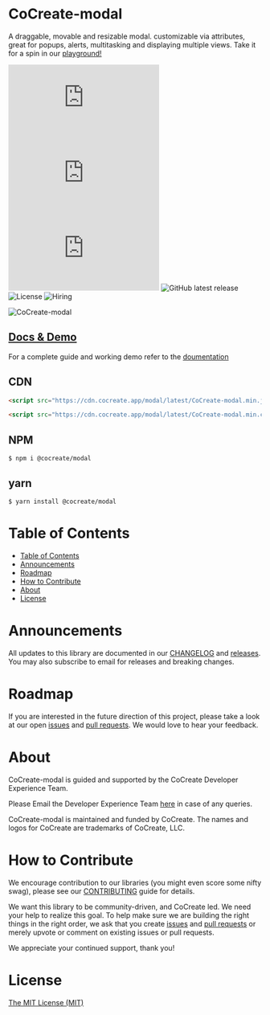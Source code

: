 # CoCreate-modal

A draggable, movable and resizable modal. customizable via attributes, great for popups, alerts, multitasking and displaying multiple views. Take it for a spin in our [playground!](https://cocreate.app/docs/modal)

![minified](https://img.badgesize.io/https://cdn.cocreate.app/modal/latest/CoCreate-modal.min.js?style=flat-square&label=minified&color=orange)
![gzip](https://img.badgesize.io/https://cdn.cocreate.app/modal/latest/CoCreate-modal.min.js?compression=gzip&style=flat-square&label=gzip&color=yellow)
![brotli](https://img.badgesize.io/https://cdn.cocreate.app/modal/latest/CoCreate-modal.min.js?compression=brotli&style=flat-square&label=brotli)
![GitHub latest release](https://img.shields.io/github/v/release/CoCreate-app/CoCreate-modal?style=flat-square)
![License](https://img.shields.io/github/license/CoCreate-app/CoCreate-modal?style=flat-square)
![Hiring](https://img.shields.io/static/v1?style=flat-square&label=&message=Hiring&color=blueviolet)

![CoCreate-modal](https://cdn.cocreate.app/docs/CoCreate-modal.gif)

## [Docs & Demo](https://cocreate.app/docs/modal)

For a complete guide and working demo refer to the [doumentation](https://cocreate.app/docs/modal)

## CDN

```html
<script src="https://cdn.cocreate.app/modal/latest/CoCreate-modal.min.js"></script>
```

```html
<script src="https://cdn.cocreate.app/modal/latest/CoCreate-modal.min.css"></script>
```

## NPM

```shell
$ npm i @cocreate/modal
```

## yarn

```shell
$ yarn install @cocreate/modal
```

# Table of Contents

- [Table of Contents](#table-of-contents)
- [Announcements](#announcements)
- [Roadmap](#roadmap)
- [How to Contribute](#how-to-contribute)
- [About](#about)
- [License](#license)

<a name="announcements"></a>

# Announcements

All updates to this library are documented in our [CHANGELOG](https://github.com/CoCreate-app/CoCreate-modal/blob/master/CHANGELOG.md) and [releases](https://github.com/CoCreate-app/CoCreate-modal/releases). You may also subscribe to email for releases and breaking changes.

<a name="roadmap"></a>

# Roadmap

If you are interested in the future direction of this project, please take a look at our open [issues](https://github.com/CoCreate-app/CoCreate-modal/issues) and [pull requests](https://github.com/CoCreate-app/CoCreate-modal/pulls). We would love to hear your feedback.

<a name="about"></a>

# About

CoCreate-modal is guided and supported by the CoCreate Developer Experience Team.

Please Email the Developer Experience Team [here](mailto:develop@cocreate.app) in case of any queries.

CoCreate-modal is maintained and funded by CoCreate. The names and logos for CoCreate are trademarks of CoCreate, LLC.

<a name="contribute"></a>

# How to Contribute

We encourage contribution to our libraries (you might even score some nifty swag), please see our [CONTRIBUTING](https://github.com/CoCreate-app/CoCreate-modal/blob/master/CONTRIBUTING.md) guide for details.

We want this library to be community-driven, and CoCreate led. We need your help to realize this goal. To help make sure we are building the right things in the right order, we ask that you create [issues](https://github.com/CoCreate-app/CoCreate-modal/issues) and [pull requests](https://github.com/CoCreate-app/CoCreate-modal/pulls) or merely upvote or comment on existing issues or pull requests.

We appreciate your continued support, thank you!


<a name="license"></a>
# License

[The MIT License (MIT)](https://github.com/CoCreate-app/CoCreate-modal/blob/master/LICENSE)
